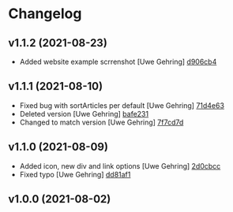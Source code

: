 # Changelog

## v1.1.2 (2021-08-23)

- Added website example scrrenshot [Uwe Gehring] [d906cb4](https://github.com/Adspectus/k3-feedreader/commit/d906cb4ffe778a2d6e16b7ea0756f9bf0586addf)

## v1.1.1 (2021-08-10)

- Fixed bug with sortArticles per default [Uwe Gehring] [71d4e63](https://github.com/Adspectus/k3-feedreader/commit/71d4e63563fa0bda01fcdb15034238ca33060e81)
- Deleted version [Uwe Gehring] [bafe231](https://github.com/Adspectus/k3-feedreader/commit/bafe231a0881b5415a8581467de05b1ef1a9063f)
- Changed to match version [Uwe Gehring] [7f7cd7d](https://github.com/Adspectus/k3-feedreader/commit/7f7cd7d219db899d6feca9f31b12d1e7fe4d999c)

## v1.1.0 (2021-08-09)

- Added icon, new div and link options [Uwe Gehring] [2d0cbcc](https://github.com/Adspectus/k3-feedreader/commit/2d0cbccb8fbdbc95cc52e9835bc2edde39a11a16)
- Fixed typo [Uwe Gehring] [dd81af1](https://github.com/Adspectus/k3-feedreader/commit/dd81af197a41dffa20fc57f811d5bc1d433d09b4)

## v1.0.0 (2021-08-02)



